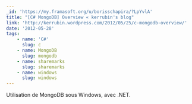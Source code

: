```yaml
---
_id: 'https://my.framasoft.org/u/borisschapira/?LpYvlA'
title: "[C# MongoDB] Overview « kerrubin's blog"
link: 'http://kerrubin.wordpress.com/2012/05/25/c-mongodb-overview/'
date: '2012-05-28'
tags:
    - name: 'C#'
      slug: c
    - name: MongoDB
      slug: mongodb
    - name: sharemarks
      slug: sharemarks
    - name: windows
      slug: windows
---
```


<div class="markdown"><p>Utilisation de MongoDB sous Windows, avec .NET.
</p></div>

